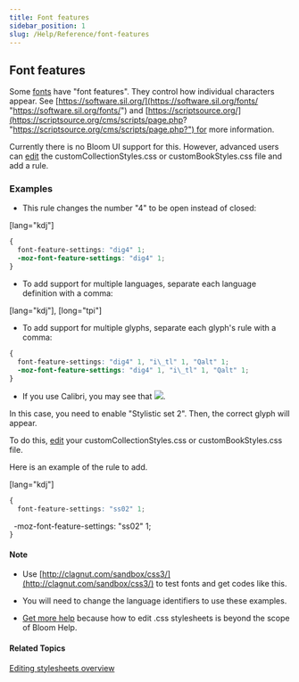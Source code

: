 ```yaml
---
title: Font features
sidebar_position: 1
slug: /Help/Reference/font-features
---
```


## Font features

Some [fonts](../../Concepts/Font.md) have "font features". They control how individual characters appear. See [https://software.sil.org/](https://software.sil.org/fonts/ "https://software.sil.org/fonts/") and [https://scriptsource.org/](https://scriptsource.org/cms/scripts/page.php? "https://scriptsource.org/cms/scripts/page.php?") for more information.

Currently there is no Bloom UI support for this. However, advanced users can [edit](Editing_stylesheets.md) the customCollectionStyles.css or customBookStyles.css file and add a rule.

### Examples

-   This rule changes the number "4" to be open instead of closed:
    

\[lang="kdj"\]

```css
{  
  font-feature-settings: "dig4" 1;  
  -moz-font-feature-settings: "dig4" 1;  
}
```

-   To add support for multiple languages, separate each language definition with a comma:
    

\[lang="kdj"\], \[long="tpi"\]

-   To add support for multiple glyphs, separate each glyph's rule with a comma:
    

```css
{  
  font-feature-settings: "dig4" 1, "i\_tl" 1, "Qalt" 1;  
  -moz-font-feature-settings: "dig4" 1, "i\_tl" 1, "Qalt" 1;  
}
```

-   If you use Calibri, you may see that ![](/ref-docs-assets/images/Tasks/Advanced_tasks/FontReplaced.png).
    

In this case, you need to enable "Stylistic set 2". Then, the correct glyph will appear.

To do this, [edit](Editing_stylesheets.md) your customCollectionStyles.css or customBookStyles.css file.

Here is an example of the rule to add.

\[lang="kdj"\]

```css
{  
  font-feature-settings: "ss02" 1;  
```
  \-moz-font-feature-settings: "ss02" 1;  
`}`

#### Note

-   Use [http://clagnut.com/sandbox/css3/](http://clagnut.com/sandbox/css3/) to test fonts and get codes like this.
    
-   You will need to change the language identifiers to use these examples.
    
-   [Get more help](../../Overview/Get_More_Help.md) because how to edit .css stylesheets is beyond the scope of Bloom Help.
    

#### Related Topics

[Editing stylesheets overview](Editing_stylesheets_overview.md)